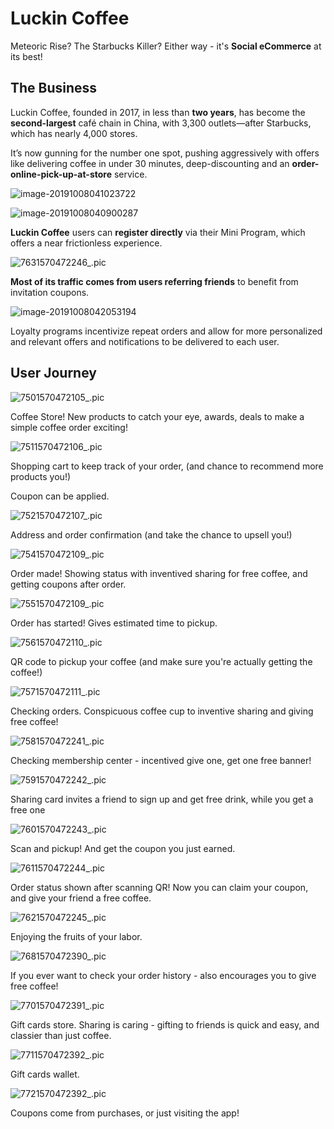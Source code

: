 
# Luckin Coffee

Meteoric Rise? The Starbucks Killer? Either way - it's **Social eCommerce** at its best!



## The Business

Luckin Coffee, founded in 2017, in less than **two years**, has become the **second-largest** café chain in China, with 3,300 outlets—after Starbucks, which has nearly 4,000 stores.

It’s now gunning for the number one spot, pushing aggressively with offers like delivering coffee in under 30 minutes, deep-discounting and an **order-online-pick-up-at-store** service.

![image-20191008041023722](https://github.com/dounan1/china-product/raw/master/05-advanced-baas/challenges/images/image-20191008041023722.png)

![image-20191008040900287](https://github.com/dounan1/china-product/raw/master/05-advanced-baas/challenges/images/image-20191008040900287.png)





**Luckin  Coffee** users can  **register  directly**  via their Mini Program,  which offers a near frictionless  experience.  

![7631570472246_.pic](https://github.com/dounan1/china-product/raw/master/05-advanced-baas/challenges/images/7631570472246.png)



**Most of its traffic comes from  users referring friends** to  benefit from invitation coupons. 



![image-20191008042053194](https://github.com/dounan1/china-product/raw/master/05-advanced-baas/challenges/images/image-20191008042053194.png)



 Loyalty programs incentivize repeat orders and allow for more personalized and relevant offers and notifications to be delivered to each user.







## User Journey



![7501570472105_.pic](https://github.com/dounan1/china-product/raw/master/05-advanced-baas/challenges/images/7501570472105.png)



Coffee Store! New products to catch your eye, awards, deals to make a simple coffee order exciting!



![7511570472106_.pic](https://github.com/dounan1/china-product/raw/master/05-advanced-baas/challenges/images/7511570472106.png)

Shopping cart to keep track of your order, (and chance to recommend more products you!)

Coupon can be applied.



![7521570472107_.pic](https://github.com/dounan1/china-product/raw/master/05-advanced-baas/challenges/images/7521570472107.png)

Address and order confirmation (and take the chance to upsell you!)




![7541570472109_.pic](https://github.com/dounan1/china-product/raw/master/05-advanced-baas/challenges/images/7541570472109.png)



Order made! Showing status with inventived sharing for free coffee, and getting coupons after order.

![7551570472109_.pic](https://github.com/dounan1/china-product/raw/master/05-advanced-baas/challenges/images/7551570472109.png)



Order has started! Gives estimated time to pickup.



![7561570472110_.pic](https://github.com/dounan1/china-product/raw/master/05-advanced-baas/challenges/images/7561570472110.png)

QR code to pickup your coffee (and make sure you're actually getting the coffee!)



![7571570472111_.pic](https://github.com/dounan1/china-product/raw/master/05-advanced-baas/challenges/images/7571570472111.png)



Checking orders. Conspicuous coffee cup to inventive sharing and giving free coffee!



![7581570472241_.pic](https://github.com/dounan1/china-product/raw/master/05-advanced-baas/challenges/images/7581570472241.png)

Checking membership center - incentived give one, get one free banner!

![7591570472242_.pic](https://github.com/dounan1/china-product/raw/master/05-advanced-baas/challenges/images/7591570472242.png)

Sharing card invites a friend to sign up and get free drink, while you get a free one

![7601570472243_.pic](https://github.com/dounan1/china-product/raw/master/05-advanced-baas/challenges/images/7601570472243.png)

Scan and pickup! And get the coupon you just earned.



![7611570472244_.pic](https://github.com/dounan1/china-product/raw/master/05-advanced-baas/challenges/images/7611570472244.png)

Order status shown after scanning QR! Now you can claim your coupon, and give your friend a free coffee.



![7621570472245_.pic](https://github.com/dounan1/china-product/raw/master/05-advanced-baas/challenges/images/7621570472245.png)

Enjoying the fruits of your labor.



![7681570472390_.pic](https://github.com/dounan1/china-product/raw/master/05-advanced-baas/challenges/images/7681570472390.png)

If you ever want to check your order history - also encourages you to give free coffee!



![7701570472391_.pic](https://github.com/dounan1/china-product/raw/master/05-advanced-baas/challenges/images/7701570472391.png)

Gift cards store. Sharing is caring - gifting to friends is quick and easy, and classier than just coffee.


![7711570472392_.pic](https://github.com/dounan1/china-product/raw/master/05-advanced-baas/challenges/images/7711570472392.png)

Gift cards wallet.




![7721570472392_.pic](https://github.com/dounan1/china-product/raw/master/05-advanced-baas/challenges/images/7721570472392.png)

Coupons come from purchases, or just visiting the app!





